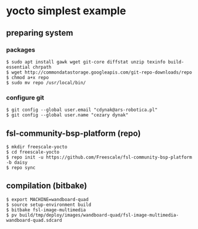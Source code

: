# yocto simplest example

## preparing system

### packages
```
$ sudo apt install gawk wget git-core diffstat unzip texinfo build-essential chrpath
$ wget http://commondatastorage.googleapis.com/git-repo-downloads/repo
$ chmod a+x repo
$ sudo mv repo /usr/local/bin/
```

### configure git
```
$ git config --global user.email "cdynak@ars-robotica.pl"
$ git config --global user.name "cezary dynak"
```

## fsl-community-bsp-platform (repo)
```
$ mkdir freescale-yocto
$ cd freescale-yocto
$ repo init -u https://github.com/Freescale/fsl-community-bsp-platform -b daisy
$ repo sync
```

## compilation (bitbake)
```
$ export MACHINE=wandboard-quad
$ source setup-environment build
$ bitbake fsl-image-multimedia
$ pv build/tmp/deploy/images/wandboard-quad/fsl-image-multimedia-wandboard-quad.sdcard
```
